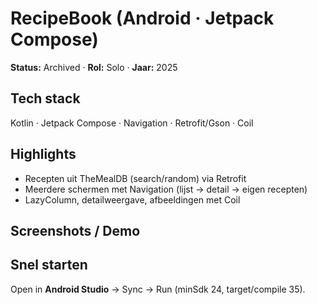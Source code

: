 # RecipeBook (Android · Jetpack Compose)
**Status:** Archived · **Rol:** Solo · **Jaar:** 2025

## Tech stack
Kotlin · Jetpack Compose · Navigation · Retrofit/Gson · Coil

## Highlights
- Recepten uit TheMealDB (search/random) via Retrofit
- Meerdere schermen met Navigation (lijst → detail → eigen recepten)
- LazyColumn, detailweergave, afbeeldingen met Coil

## Screenshots / Demo
<!-- docs/demo.gif + 2–3 PNG's in docs/ -->

## Snel starten
Open in **Android Studio** → Sync → Run (minSdk 24, target/compile 35).
